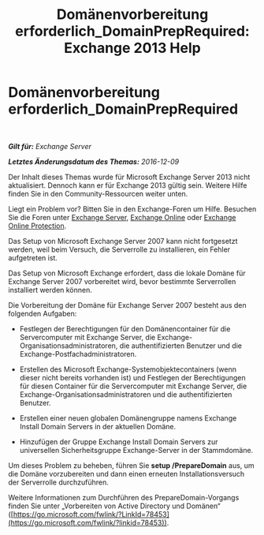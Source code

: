 ﻿---
title: 'Domänenvorbereitung erforderlich_DomainPrepRequired: Exchange 2013 Help'
TOCTitle: Domänenvorbereitung erforderlich_DomainPrepRequired
ms:assetid: f6feae6f-7404-4b1f-887f-ed63c26a6bcd
ms:mtpsurl: https://technet.microsoft.com/de-de/library/ms.exch.setupreadiness.domainpreprequired(v=EXCHG.150)
ms:contentKeyID: 50477087
ms.date: 04/24/2018
mtps_version: v=EXCHG.150
ms.translationtype: HT
---

# Domänenvorbereitung erforderlich\_DomainPrepRequired

 

_**Gilt für:** Exchange Server_

_**Letztes Änderungsdatum des Themas:** 2016-12-09_

Der Inhalt dieses Themas wurde für Microsoft Exchange Server 2013 nicht aktualisiert. Dennoch kann er für Exchange 2013 gültig sein. Weitere Hilfe finden Sie in den Community-Ressourcen weiter unten.

Liegt ein Problem vor? Bitten Sie in den Exchange-Foren um Hilfe. Besuchen Sie die Foren unter [Exchange Server](https://go.microsoft.com/fwlink/p/?linkid=60612), [Exchange Online](https://go.microsoft.com/fwlink/p/?linkid=267542) oder [Exchange Online Protection](https://go.microsoft.com/fwlink/p/?linkid=285351).

Das Setup von Microsoft Exchange Server 2007 kann nicht fortgesetzt werden, weil beim Versuch, die Serverrolle zu installieren, ein Fehler aufgetreten ist.

Das Setup von Microsoft Exchange erfordert, dass die lokale Domäne für Exchange Server 2007 vorbereitet wird, bevor bestimmte Serverrollen installiert werden können.

Die Vorbereitung der Domäne für Exchange Server 2007 besteht aus den folgenden Aufgaben:

  - Festlegen der Berechtigungen für den Domänencontainer für die Servercomputer mit Exchange Server, die Exchange-Organisationsadministratoren, die authentifizierten Benutzer und die Exchange-Postfachadministratoren.

  - Erstellen des Microsoft Exchange-Systemobjektecontainers (wenn dieser nicht bereits vorhanden ist) und Festlegen der Berechtigungen für diesen Container für die Servercomputer mit Exchange Server, die Exchange-Organisationsadministratoren und die authentifizierten Benutzer.

  - Erstellen einer neuen globalen Domänengruppe namens Exchange Install Domain Servers in der aktuellen Domäne.

  - Hinzufügen der Gruppe Exchange Install Domain Servers zur universellen Sicherheitsgruppe Exchange-Server in der Stammdomäne.

Um dieses Problem zu beheben, führen Sie **setup /PrepareDomain** aus, um die Domäne vorzubereiten und dann einen erneuten Installationsversuch der Serverrolle durchzuführen.

Weitere Informationen zum Durchführen des PrepareDomain-Vorgangs finden Sie unter „Vorbereiten von Active Directory und Domänen“ ([https://go.microsoft.com/fwlink/?LinkId=78453](https://go.microsoft.com/fwlink/?linkid=78453)).

